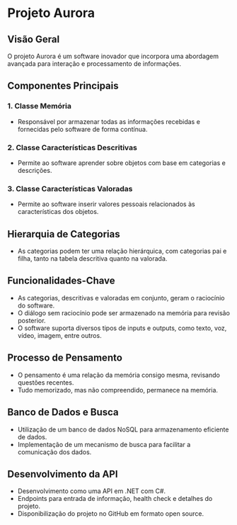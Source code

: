 # Projeto Aurora

## Visão Geral

O projeto Aurora é um software inovador que incorpora uma abordagem avançada para interação e processamento de informações.

## Componentes Principais

### 1. Classe Memória

- Responsável por armazenar todas as informações recebidas e fornecidas pelo software de forma contínua.

### 2. Classe Características Descritivas

- Permite ao software aprender sobre objetos com base em categorias e descrições.

### 3. Classe Características Valoradas

- Permite ao software inserir valores pessoais relacionados às características dos objetos.

## Hierarquia de Categorias

- As categorias podem ter uma relação hierárquica, com categorias pai e filha, tanto na tabela descritiva quanto na valorada.

## Funcionalidades-Chave

- As categorias, descritivas e valoradas em conjunto, geram o raciocínio do software.
- O diálogo sem raciocínio pode ser armazenado na memória para revisão posterior.
- O software suporta diversos tipos de inputs e outputs, como texto, voz, vídeo, imagem, entre outros.

## Processo de Pensamento

- O pensamento é uma relação da memória consigo mesma, revisando questões recentes.
- Tudo memorizado, mas não compreendido, permanece na memória.

## Banco de Dados e Busca

- Utilização de um banco de dados NoSQL para armazenamento eficiente de dados.
- Implementação de um mecanismo de busca para facilitar a comunicação dos dados.

## Desenvolvimento da API

- Desenvolvimento como uma API em .NET com C#.
- Endpoints para entrada de informação, health check e detalhes do projeto.
- Disponibilização do projeto no GitHub em formato open source.
